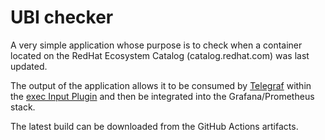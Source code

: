 # UBI checker
A very simple application whose purpose is to check when a container located on the RedHat Ecosystem Catalog (catalog.redhat.com) was last updated.

The output of the application allows it to be consumed by [Telegraf](https://github.com/influxdata/telegraf) within the [exec Input Plugin](https://github.com/influxdata/telegraf/blob/master/plugins/inputs/exec/README.md) and then be integrated into the Grafana/Prometheus stack.

The latest build can be downloaded from the GitHub Actions artifacts.